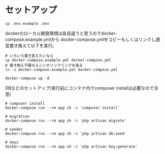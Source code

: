 # セットアップ

```shell script
cp .env.example .env
```

dockerのローカル開発環境は各自違うと思うのでdocker-compose.example.ymlから
docker-compose.ymlをコピーもしくはリンクし適宜書き換えて以下を実行。

```shell script
# いろいろ書き変えたいなら
cp docker-compose.example.yml docker-compose.yml
# 書き換え不要ならシンボリックリンクを張る
ln -s docker-compose.example.yml docker-compose.yml

docker-compose up -d
```

DBなどのセットアップ(実行前にコンテナ内でcomposer installは必要なので注意)

```shell script
# composer install
docker-compose run --rm app sh -c 'composer install'

# migration
docker-compose run --rm app sh -c 'php artisan migrate'

# seeder
docker-compose run --rm app sh -c 'php artisan db:seed'

# keys
docker-compose run --rm app sh -c 'php artisan key:generate'
```
